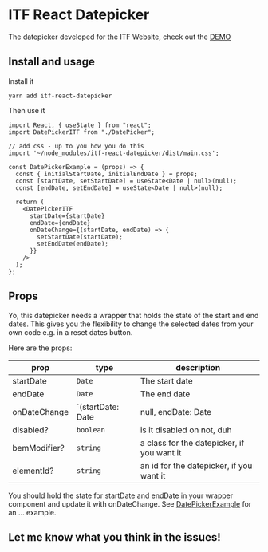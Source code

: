 # ITF React Datepicker

The datepicker developed for the ITF Website, check out the [DEMO](https://iancottam91.github.io/itf-react-datepicker)

## Install and usage

Install it

```
yarn add itf-react-datepicker
```

Then use it

```
import React, { useState } from "react";
import DatePickerITF from "./DatePicker";

// add css - up to you how you do this
import '~/node_modules/itf-react-datepicker/dist/main.css';

const DatePickerExample = (props) => {
  const { initialStartDate, initialEndDate } = props;
  const [startDate, setStartDate] = useState<Date | null>(null);
  const [endDate, setEndDate] = useState<Date | null>(null);

  return (
    <DatePickerITF
      startDate={startDate}
      endDate={endDate}
      onDateChange={(startDate, endDate) => {
        setStartDate(startDate);
        setEndDate(endDate);
      }}
    />
  );
};

```


## Props

Yo, this datepicker needs a wrapper that holds the state of the start and end dates. This gives you the flexibility to change the selected dates from your own code e.g. in a reset dates button. 

Here are the props:

| prop | type  | description  |
|---|---|---|
| startDate | `Date`  | The start date |
| endDate | `Date`  | The end date |
| onDateChange | `(startDate: Date | null, endDate: Date | null) => void`  | The callback when a date is selected in the datepicker |
| disabled? | `boolean`  | is it disabled on not, duh |
| bemModifier? | `string`  | a class for the datepicker, if you want it |
| elementId? | `string`  | an id for the datepicker, if you want it |

You should hold the state for startDate and endDate in your wrapper component and update it with onDateChange. See [DatePickerExample](src/DatePickerITF/DatePickerExample.tsx) for an ... example.

## Let me know what you think in the issues!
